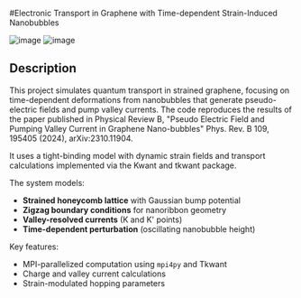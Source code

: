 #Electronic Transport in Graphene with Time-dependent Strain-Induced Nanobubbles

![image](https://github.com/user-attachments/assets/1b32d16b-ccb7-4d47-ac8a-4db694ac881d)
![image](https://github.com/user-attachments/assets/7c93c1c8-946f-4cf1-b5f7-37912d25b529)

## Description
This project simulates quantum transport in strained graphene, focusing on time-dependent deformations from nanobubbles that generate pseudo-electric fields and pump valley currents. The code reproduces the results of the paper published in Physical Review B, "Pseudo Electric Field and Pumping Valley Current in Graphene Nano-bubbles" Phys. Rev. B 109, 195405 (2024), arXiv:2310.11904.

It uses a tight-binding model with dynamic strain fields and transport calculations implemented via the Kwant and tkwant package.



The system models:
- **Strained honeycomb lattice** with Gaussian bump potential
- **Zigzag boundary conditions** for nanoribbon geometry
- **Valley-resolved currents** (K and K' points)
- **Time-dependent perturbation** (oscillating nanobubble height)

Key features:
- MPI-parallelized computation using `mpi4py` and Tkwant
- Charge and valley current calculations
- Strain-modulated hopping parameters

